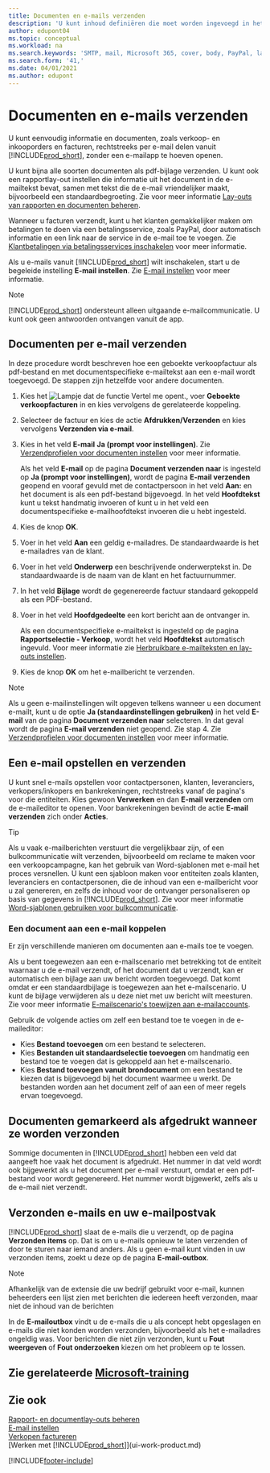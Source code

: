 ```yaml
---
title: Documenten en e-mails verzenden
description: 'U kunt inhoud definiëren die moet worden ingevoegd in het hoofdgedeelte van een e-mailbericht, bijvoorbeeld een PayPal-koppeling. U kunt ook documenten koppelen aan e-mailberichten.'
author: edupont04
ms.topic: conceptual
ms.workload: na
ms.search.keywords: 'SMTP, mail, Microsoft 365, cover, body, PayPal, layout'
ms.search.form: '41,'
ms.date: 04/01/2021
ms.author: edupont
---
```

# Documenten en e-mails verzenden

U kunt eenvoudig informatie en documenten, zoals verkoop- en inkooporders en facturen, rechtstreeks per e-mail delen vanuit [!INCLUDE[prod_short](includes/prod_short.md)], zonder een e-mailapp te hoeven openen.  

U kunt bijna alle soorten documenten als pdf-bijlage verzenden. U kunt ook een rapportlay-out instellen die informatie uit het document in de e-mailtekst bevat, samen met tekst die de e-mail vriendelijker maakt, bijvoorbeeld een standaardbegroeting. Zie voor meer informatie [Lay-outs van rapporten en documenten beheren](ui-manage-report-layouts.md).

Wanneer u facturen verzendt, kunt u het klanten gemakkelijker maken om betalingen te doen via een betalingsservice, zoals PayPal, door automatisch informatie en een link naar de service in de e-mail toe te voegen. Zie [Klantbetalingen via betalingsservices inschakelen](sales-how-enable-payment-service-extensions.md) voor meer informatie.

Als u e-mails vanuit [!INCLUDE[prod_short](includes/prod_short.md)] wilt inschakelen, start u de begeleide instelling **E-mail instellen**. Zie [E-mail instellen](admin-how-setup-email.md) voor meer informatie.

> [!NOTE]
> [!INCLUDE[prod_short](includes/prod_short.md)] ondersteunt alleen uitgaande e-mailcommunicatie. U kunt ook geen antwoorden ontvangen vanuit de app.

## Documenten per e-mail verzenden

In deze procedure wordt beschreven hoe een geboekte verkoopfactuur als pdf-bestand en met documentspecifieke e-mailtekst aan een e-mail wordt toegevoegd. De stappen zijn hetzelfde voor andere documenten.

1. Kies het ![Lampje dat de functie Vertel me opent.](media/ui-search/search_small.png "Vertel me wat u wilt doen"), voer **Geboekte verkoopfacturen** in en kies vervolgens de gerelateerde koppeling.
2. Selecteer de factuur en kies de actie **Afdrukken/Verzenden** en kies vervolgens **Verzenden via e-mail**.
3. Kies in het veld **E-mail** **Ja (prompt voor instellingen)**. Zie [Verzendprofielen voor documenten instellen](sales-how-setup-document-send-profiles.md) voor meer informatie.

    Als het veld **E-mail** op de pagina **Document verzenden naar** is ingesteld op **Ja (prompt voor instellingen)**, wordt de pagina **E-mail verzenden** geopend en vooraf gevuld met de contactpersoon in het veld **Aan:** en het document is als een pdf-bestand bijgevoegd. In het veld **Hoofdtekst** kunt u tekst handmatig invoeren of kunt u in het veld een documentspecifieke e-mailhoofdtekst invoeren die u hebt ingesteld.

4. Kies de knop **OK**.
5. Voer in het veld **Aan** een geldig e-mailadres. De standaardwaarde is het e-mailadres van de klant.
6. Voer in het veld **Onderwerp** een beschrijvende onderwerptekst in. De standaardwaarde is de naam van de klant en het factuurnummer.
7. In het veld **Bijlage** wordt de gegenereerde factuur standaard gekoppeld als een PDF-bestand.
8. Voer in het veld **Hoofdgedeelte** een kort bericht aan de ontvanger in.

    Als een documentspecifieke e-mailtekst is ingesteld op de pagina **Rapportselectie - Verkoop**, wordt het veld **Hoofdtekst** automatisch ingevuld. Voor meer informatie zie [Herbruikbare e-mailteksten en lay-outs instellen](admin-how-setup-email.md#set-up-reusable-email-texts-and-layouts).
9. Kies de knop **OK** om het e-mailbericht te verzenden.

> [!NOTE]  
> Als u geen e-mailinstellingen wilt opgeven telkens wanneer u een document e-mailt, kunt u de optie **Ja (standaardinstellingen gebruiken)** in het veld **E-mail** van de pagina **Document verzenden naar** selecteren. In dat geval wordt de pagina **E-mail verzenden** niet geopend. Zie stap 4. Zie [Verzendprofielen voor documenten instellen](sales-how-setup-document-send-profiles.md) voor meer informatie.  

## Een e-mail opstellen en verzenden

U kunt snel e-mails opstellen voor contactpersonen, klanten, leveranciers, verkopers/inkopers en bankrekeningen, rechtstreeks vanaf de pagina's voor die entiteiten. Kies gewoon **Verwerken** en dan **E-mail verzenden** om de e-maileditor te openen. Voor bankrekeningen bevindt de actie **E-mail verzenden** zich onder **Acties**.

> [!TIP]
> Als u vaak e-mailberichten verstuurt die vergelijkbaar zijn, of een bulkcommunicatie wilt verzenden, bijvoorbeeld om reclame te maken voor een verkoopcampagne, kan het gebruik van Word-sjablonen met e-mail het proces versnellen. U kunt een sjabloon maken voor entiteiten zoals klanten, leveranciers en contactpersonen, die de inhoud van een e-mailbericht voor u zal genereren, en zelfs de inhoud voor de ontvanger personaliseren op basis van gegevens in [!INCLUDE[prod_short](includes/prod_short.md)]. Zie voor meer informatie [Word-sjablonen gebruiken voor bulkcommunicatie](ui-mail-merge.md).  

### Een document aan een e-mail koppelen

Er zijn verschillende manieren om documenten aan e-mails toe te voegen.

Als u bent toegewezen aan een e-mailscenario met betrekking tot de entiteit waarnaar u de e-mail verzendt, of het document dat u verzendt, kan er automatisch een bijlage aan uw bericht worden toegevoegd. Dat komt omdat er een standaardbijlage is toegewezen aan het e-mailscenario. U kunt de bijlage verwijderen als u deze niet met uw bericht wilt meesturen. Zie voor meer informatie [E-mailscenario's toewijzen aan e-mailaccounts](admin-how-setup-email.md#assign-email-scenarios-to-email-accounts). 

Gebruik de volgende acties om zelf een bestand toe te voegen in de e-maileditor:

* Kies **Bestand toevoegen** om een bestand te selecteren.
* Kies **Bestanden uit standaardselectie toevoegen** om handmatig een bestand toe te voegen dat is gekoppeld aan het e-mailscenario.
* Kies **Bestand toevoegen vanuit brondocument** om een bestand te kiezen dat is bijgevoegd bij het document waarmee u werkt. De bestanden worden aan het document zelf of aan een of meer regels ervan toegevoegd.

## Documenten gemarkeerd als afgedrukt wanneer ze worden verzonden

Sommige documenten in [!INCLUDE[prod_short](includes/prod_short.md)] hebben een veld dat aangeeft hoe vaak het document is afgedrukt. Het nummer in dat veld <!--"that field?" need a name...--> wordt ook bijgewerkt als u het document per e-mail verstuurt, omdat er een pdf-bestand voor wordt gegenereerd. Het nummer wordt bijgewerkt, zelfs als u de e-mail niet verzendt. <!--guessing this is because emails are technically reports, so the counter bumps up whenever someone creates an email. Need to verify.-->

## Verzonden e-mails en uw e-mailpostvak

[!INCLUDE[prod_short](includes/prod_short.md)] slaat de e-mails die u verzendt, op de pagina **Verzonden items** op. Dat is om u e-mails opnieuw te laten verzenden of door te sturen naar iemand anders. Als u geen e-mail kunt vinden in uw verzonden items, zoekt u deze op de pagina **E-mail-outbox**. 

> [!NOTE]
> Afhankelijk van de extensie die uw bedrijf gebruikt voor e-mail, kunnen beheerders een lijst zien met berichten die iedereen heeft verzonden, maar niet de inhoud van de berichten

In de **E-mailoutbox** vindt u de e-mails die u als concept hebt opgeslagen en e-mails die niet konden worden verzonden, bijvoorbeeld als het e-mailadres ongeldig was. Voor berichten die niet zijn verzonden, kunt u **Fout weergeven** of **Fout onderzoeken** kiezen om het probleem op te lossen.  

## Zie gerelateerde [Microsoft-training](/training/modules/set-up-email/)

## Zie ook

[Rapport- en documentlay-outs beheren](ui-manage-report-layouts.md)  
[E-mail instellen](admin-how-setup-email.md)  
[Verkopen factureren](sales-how-invoice-sales.md)  
[Werken met [!INCLUDE[prod_short](includes/prod_short.md)]](ui-work-product.md)


[!INCLUDE[footer-include](includes/footer-banner.md)]
